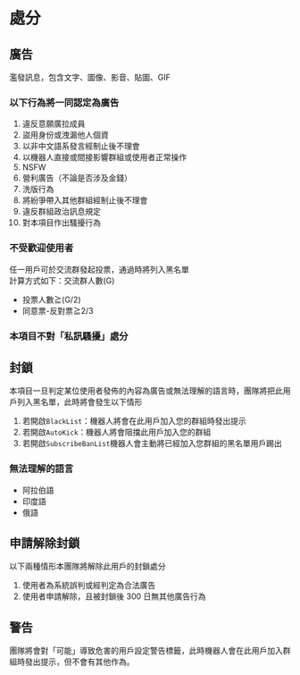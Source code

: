 # 處分

## 廣告

濫發訊息，包含文字、圖像、影音、貼圖、GIF

### 以下行為將一同認定為廣告

1. 違反意願廣拉成員
2. 盜用身份或洩漏他人個資
3. 以非中文語系發言經制止後不理會
4. 以機器人直接或間接影響群組或使用者正常操作
5. NSFW
6. 營利廣告（不論是否涉及金錢）
7. 洗版行為
8. 將紛爭帶入其他群組經制止後不理會
9. 違反群組政治訊息規定
10. 對本項目作出騷擾行為

### 不受歡迎使用者

任一用戶可於交流群發起投票，通過時將列入黑名單  
計算方式如下：交流群人數\(G\)

* 投票人數≧\(G/2\)
* 同意票-反對票≧2/3

### 本項目不對「私訊騷擾」處分

## 封鎖

本項目一旦判定某位使用者發佈的內容為廣告或無法理解的語言時，團隊將把此用戶列入黑名單，此時將會發生以下情形

1. 若開啟`BlackList`：機器人將會在此用戶加入您的群組時發出提示
2. 若開啟`AutoKick`：機器人將會阻擋此用戶加入您的群組
3. 若開啟`SubscribeBanList`機器人會主動將已經加入您群組的黑名單用戶踢出

### 無法理解的語言

* 阿拉伯語
* 印度語
* 俄語

## 申請解除封鎖

以下兩種情形本團隊將解除此用戶的封鎖處分

1. 使用者為系統誤判或經判定為合法廣告
2. 使用者申請解除，且被封鎖後 300 日無其他廣告行為

## 警告

團隊將會對「可能」導致危害的用戶設定警告標籤，此時機器人會在此用戶加入群組時發出提示，但不會有其他作為。

